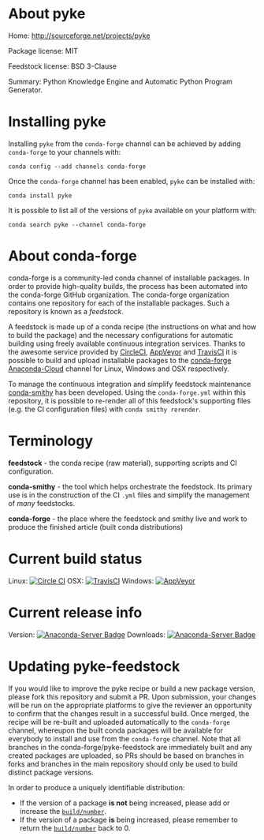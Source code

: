 About pyke
==========

Home: http://sourceforge.net/projects/pyke

Package license: MIT

Feedstock license: BSD 3-Clause

Summary: Python Knowledge Engine and Automatic Python Program Generator.



Installing pyke
===============

Installing `pyke` from the `conda-forge` channel can be achieved by adding `conda-forge` to your channels with:

```
conda config --add channels conda-forge
```

Once the `conda-forge` channel has been enabled, `pyke` can be installed with:

```
conda install pyke
```

It is possible to list all of the versions of `pyke` available on your platform with:

```
conda search pyke --channel conda-forge
```



About conda-forge
=================

conda-forge is a community-led conda channel of installable packages.
In order to provide high-quality builds, the process has been automated into the
conda-forge GitHub organization. The conda-forge organization contains one repository
for each of the installable packages. Such a repository is known as a *feedstock*.

A feedstock is made up of a conda recipe (the instructions on what and how to build
the package) and the necessary configurations for automatic building using freely
available continuous integration services. Thanks to the awesome service provided by
[CircleCI](https://circleci.com/), [AppVeyor](http://www.appveyor.com/)
and [TravisCI](https://travis-ci.org/) it is possible to build and upload installable
packages to the [conda-forge](https://anaconda.org/conda-forge)
[Anaconda-Cloud](http://docs.anaconda.org/) channel for Linux, Windows and OSX respectively.

To manage the continuous integration and simplify feedstock maintenance
[conda-smithy](http://github.com/conda-forge/conda-smithy) has been developed.
Using the ``conda-forge.yml`` within this repository, it is possible to re-render all of
this feedstock's supporting files (e.g. the CI configuration files) with ``conda smithy rerender``.


Terminology
===========

**feedstock** - the conda recipe (raw material), supporting scripts and CI configuration.

**conda-smithy** - the tool which helps orchestrate the feedstock.
                   Its primary use is in the construction of the CI ``.yml`` files
                   and simplify the management of *many* feedstocks.

**conda-forge** - the place where the feedstock and smithy live and work to
                  produce the finished article (built conda distributions)

Current build status
====================

Linux: [![Circle CI](https://circleci.com/gh/conda-forge/pyke-feedstock.svg?style=shield)](https://circleci.com/gh/conda-forge/pyke-feedstock)
OSX: [![TravisCI](https://travis-ci.org/conda-forge/pyke-feedstock.svg?branch=master)](https://travis-ci.org/conda-forge/pyke-feedstock)
Windows: [![AppVeyor](https://ci.appveyor.com/api/projects/status/github/conda-forge/pyke-feedstock?svg=True)](https://ci.appveyor.com/project/conda-forge/pyke-feedstock/branch/master)

Current release info
====================
Version: [![Anaconda-Server Badge](https://anaconda.org/conda-forge/pyke/badges/version.svg)](https://anaconda.org/conda-forge/pyke)
Downloads: [![Anaconda-Server Badge](https://anaconda.org/conda-forge/pyke/badges/downloads.svg)](https://anaconda.org/conda-forge/pyke)


Updating pyke-feedstock
=======================

If you would like to improve the pyke recipe or build a new
package version, please fork this repository and submit a PR. Upon submission,
your changes will be run on the appropriate platforms to give the reviewer an
opportunity to confirm that the changes result in a successful build. Once
merged, the recipe will be re-built and uploaded automatically to the
`conda-forge` channel, whereupon the built conda packages will be available for
everybody to install and use from the `conda-forge` channel.
Note that all branches in the conda-forge/pyke-feedstock are
immediately built and any created packages are uploaded, so PRs should be based
on branches in forks and branches in the main repository should only be used to
build distinct package versions.

In order to produce a uniquely identifiable distribution:
 * If the version of a package **is not** being increased, please add or increase
   the [``build/number``](http://conda.pydata.org/docs/building/meta-yaml.html#build-number-and-string).
 * If the version of a package **is** being increased, please remember to return
   the [``build/number``](http://conda.pydata.org/docs/building/meta-yaml.html#build-number-and-string)
   back to 0.
